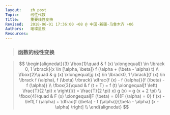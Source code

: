 ```yaml
---
layout:    zh_post
Topic:     线性代数
Title:     重要线性变换
Revised:   2018-06-01 17:36:00 +08 @ 中国-新疆-乌鲁木齐 +06
Authors:   璀璨星辰
Resources:
---
```


> ### 函数的线性变换

> $$
> \begin{alignedat}{3}
> \fbox{1}\quad & f (x) \xlongequal[t \in \lbrack 0, 1 \rbrack]{x \in [\alpha, \beta]} f (\alpha + (\beta - \alpha) t) \\
> \fbox{2}\quad & g (x) \xlongequal[g (x) \in \lbrack0, 1 \rbrack]{f (x) \in \lbrack f (\alpha), f (\beta) \rbrack} \dfrac{f (x) - f (\alpha)}{f (\beta) - f (\alpha)} \\
> \fbox{3}\quad & f (t + T) = f (t) \xlongequal[f \left( \frac{T}{2 \pi} x \right)]{t = \frac{T}{2 \pi} x} g (x) = g (x + 2 \pi) \\
> \fbox{4}\quad & F (x) \xlongequal[F (\beta) = 0]{F (\alpha) = 0} f (x) - \left[ f (\alpha) + \dfrac{f (\beta) - f (\alpha)}{\beta - \alpha} (x - \alpha) \right] \\
> \end{alignedat}
> $$
>

